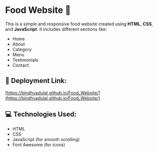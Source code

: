 # Food Website 🍔

This is a simple and responsive food website created using **HTML**, **CSS**, and **JavaScript**. It includes different sections like:

- Home
- About
- Category
- Menu
- Testimonials
- Contact

## 🚀 Deployment Link:
[https://bindhyadulal.github.io/Food_Website/](https://bindhyadulal.github.io/Food_Website/)

## 💻 Technologies Used:
- HTML
- CSS
- JavaScript (for smooth scrolling)
- Font Awesome (for icons)
